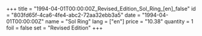 +++
title = "1994-04-01T00:00:00Z_Revised_Edition_Sol_Ring_[en]_false"
id = "803fd65f-4ca6-4fe4-abc2-72aa32ebb3a5"
date = "1994-04-01T00:00:00Z"
name = "Sol Ring"
lang = ["en"]
price = "10.38"
quantity = 1
foil = false
set = "Revised Edition"
+++
